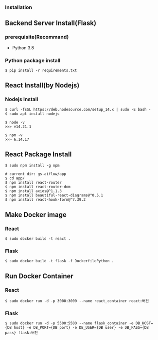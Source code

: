 

### Installation 

## Backend Server Install(Flask) 
### prerequisite(Recommand)
- Python 3.8

### Python package install
```shell
$ pip install -r requirements.txt
```


## React Install(by Nodejs)
###  Nodejs Install
```shell
$ curl -fsSL https://deb.nodesource.com/setup_14.x | sudo -E bash -
$ sudo apt install nodejs

$ node -v
>>> v14.21.1

$ npm -v
>>> 6.14.17
```

## React Package Install
```shell
$ sudo npm install -g npm

# current dir: gs-aiflow/app
$ cd app/
$ npm install react-router
$ npm install react-router-dom
$ npm install axios@^1.1.3
$ npm install beautiful-react-diagrams@^0.5.1
$ npm install react-hook-form@^7.39.2
```        

## Make Docker image
### React
```shell
$ sudo docker build -t react .
```
### Flask
```shell
$ sudo docker build -t flask -f DockerfilePython .
```

## Run Docker Container
### React
```shell
$ sudo docker run -d -p 3000:3000 --name react_container react:버전
```
### Flask
```shell
$ sudo docker run -d -p 5500:5500 --name flask_container -e DB_HOST={DB host} -e DB_PORT={DB port} -e DB_USER={DB user} -e DB_PASS={DB pass} flask:버전
```
